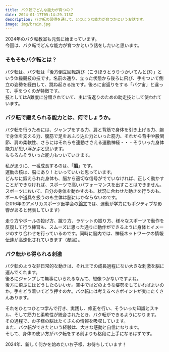 ```yaml
---
title: バク転でどんな能力が育つの？
date: 2024-01-17T05:14:29.113Z
description: バク転の習得を通して、どのような能力が育つかというお話です。
image: img/brain.jpg
---
```

2024年のバク転教室も元気に始まっています。\
今回は、バク転でどんな能力が育つかという話をしたいと思います。

### そもそもバク転とは？

バク転は、バク転は「後方倒立回転跳び（こうほうとうりつかいてんとび）」という体操競技の技です。名前の通り、立った状態から後ろに飛び、手をついて倒立の姿勢を経由して、跳ね起きる技です。後ろに宙返りをする「バク宙」と違って、手をつくのが特徴です。\
技としてはA難度に分類されていて、主に宙返りのための助走技として使われています。

### バク転で鍛えられる能力とは、何でしょうか。

バク転を行うためには、ジャンプをする力、肩と背筋で身体を引き上げる力、腕で身体を支える力、腹筋で足をあふり込む力といった筋力、それから背中や股関節、肩の柔軟性、さらにはそれらを連動ささえる運動神経・・・そういった身体能力が思い浮かぶと思います。\
もちろんそういった能力もついていきます。

私が思うに、一番成長するのは、「**脳**」です。\
運動の核は、脳にあり！といっていいと思っています。\
どんなに鍛えられた身体も、脳から適切な信号がでていなければ、正しく動かすことができなければ、スポーツで高いパフォーマンスを出すことはできません。\
スポーツにおいて、自分の身体を動かすのも、状況に合わせた動きを行うのも、ボールや道具を扱うのも主体は脳にほかならないのです。\
(2016年のアメリカスポーツ医学会の[論文](https://pubmed.ncbi.nlm.nih.gov/27182986/)では、運動が学力にもポジティブな影響があると発表しています)

走り方やボールの投げ方、蹴り方、ラケットの振り方、様々なスポーツで動作を反復して行う練習も、スムーズに思った通りに動作ができるように身体とイメージのすり合わせを行っているのです。同時に脳内では、神経ネットワークの情報伝達が高速化されていきます（[参照](https://www.nips.ac.jp/release/2023/07/post_514.html)）。

### バク転から得られる刺激

バク転のような非日常的な動きは、それまでの成長過程にない大きな刺激を脳に運んでくれます。\
後ろにジャンプして無事にいられるなんて、想像つかないですよね。\
後方に飛ぶにはどうしたらいいか。空中ではどのような姿勢をしていればよいのか。手をどう着いてどう押すのか。バク転には考えるべきポイントが実にたくさんあります。

それをひとつひとつ学んで行き、実践し、修正を行い、そういった知識とスキル、そして筋力と柔軟性が統合されたとき、バク転ができるようになります。\
その過程で、お子様の脳はたくさんの情報を吸収しています。\
また、バク転ができたという経験は、大きな感動と自信になります。\
そして、身体の使い方がバク転をする前よりも格段に上手になるはずです。

2024年、新しく何かを始めたいお子様、お待ちしています！